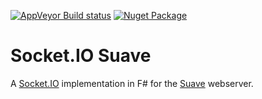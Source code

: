 [![AppVeyor Build status](https://ci.appveyor.com/api/projects/status/2sk27y75su27g0k2/branch/master?svg=true)](https://ci.appveyor.com/project/vbfox/socketiosuave/branch/master)
[![Nuget Package](https://img.shields.io/nuget/v/itg.ssf.socketiosuave.svg)](https://www.nuget.org/packages/itg.ssf.socketiosuave)

Socket.IO Suave
===============

A [Socket.IO](https://socket.io/) implementation in F# for the [Suave](https://suave.io/) webserver.
